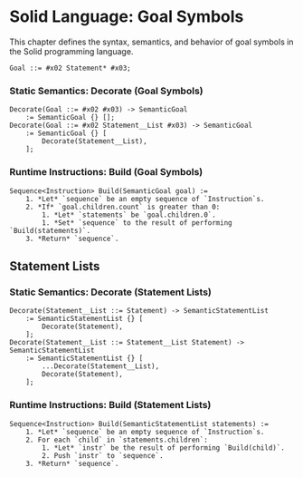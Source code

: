 # Solid Language: Goal Symbols
This chapter defines the syntax, semantics, and behavior of goal symbols in the Solid programming language.

```w3c
Goal ::= #x02 Statement* #x03;
```


### Static Semantics: Decorate (Goal Symbols)
```w3c
Decorate(Goal ::= #x02 #x03) -> SemanticGoal
	:= SemanticGoal {} [];
Decorate(Goal ::= #x02 Statement__List #x03) -> SemanticGoal
	:= SemanticGoal {} [
		Decorate(Statement__List),
	];
```


### Runtime Instructions: Build (Goal Symbols)
```w3c
Sequence<Instruction> Build(SemanticGoal goal) :=
	1. *Let* `sequence` be an empty sequence of `Instruction`s.
	2. *If* `goal.children.count` is greater than 0:
		1. *Let* `statements` be `goal.children.0`.
		1. *Set* `sequence` to the result of performing `Build(statements)`.
	3. *Return* `sequence`.
```



## Statement Lists


### Static Semantics: Decorate (Statement Lists)
```w3c
Decorate(Statement__List ::= Statement) -> SemanticStatementList
	:= SemanticStatementList {} [
		Decorate(Statement),
	];
Decorate(Statement__List ::= Statement__List Statement) -> SemanticStatementList
	:= SemanticStatementList {} [
		...Decorate(Statement__List),
		Decorate(Statement),
	];
```


### Runtime Instructions: Build (Statement Lists)
```w3c
Sequence<Instruction> Build(SemanticStatementList statements) :=
	1. *Let* `sequence` be an empty sequence of `Instruction`s.
	2. For each `child` in `statements.children`:
		1. *Let* `instr` be the result of performing `Build(child)`.
		2. Push `instr` to `sequence`.
	3. *Return* `sequence`.
```
